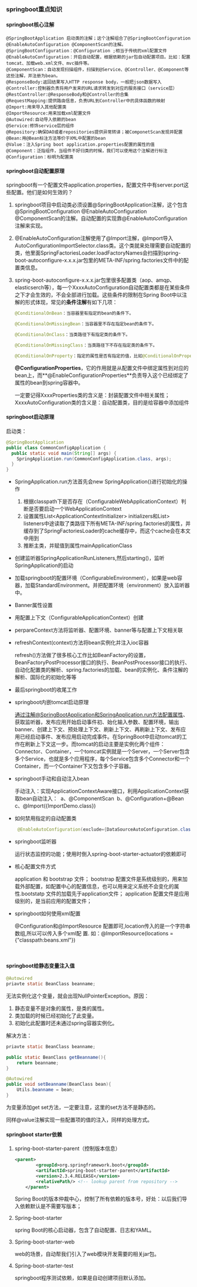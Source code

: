 ### springboot重点知识

#### springboot核心注解

~~~
@SpringBootApplication 启动类的注解；这个注解组合了@SpringBootConfiguration
@EnableAutoConfiguration @ComponentScan的注解。
@SpringBootConfiguration：@Configuration ;相当于传统的xml配置文件
@EnableAutoConfiguration：开启自动配置，根据依赖的jar包自动配置项目。比如：配置tomcat、加载web.xml文件、mvc插件等。
@ComponentScan：自动发现扫描组件，扫描到@Service、@Controller、@Component等这些注解，并注册为bean。
@ResponseBody:返回结果写入HTTP response body，一般把json数据写入
@Controller:控制器负责将用户发来的URL请求转发到对应的服务接口（service层）
@RestController:@ResponseBody和@Controller的合集
@RequestMapping:提供路由信息，负责URL到Controller中的具体函数的映射
@Import:用来导入其他配置类
@ImportResource:用来加载xml配置文件
@Autowired:自动导入依赖的bean
@Service:修饰service层的组件
@Repository:确保DAO或者repositories提供异常转译；被ComponetScan发现并配置
@Bean:用@Bean标注方法等价于XML中配置的bean
@Value：注入Spring boot application.properties配置的属性的值
@Component：泛指组件，当组件不好归类的时候，我们可以使用这个注解进行标注
@Configuration：标明为配置类
~~~

#### springboot自动配置原理

springboot有一个配置文件application.properties，配置文件中有server.port这些配置。他们是如何生效的？

1. springboot项目中启动类必须设置@SpringBootApplication注解，这个包含@SpringBootConfiguration
   @EnableAutoConfiguration @ComponentScan的注解。自动配置的实现靠@EnableAutoConfiguration注解来实现。

2. @EnableAutoConfiguration注解使用了@Import注解，@Import导入AutoConfigurationImportSelector.class类。这个类就来处理需要自动配置的类，他里面SpringFactoriesLoader.loadFactoryNames会扫描到spring-boot-autoconfigure-x.x.x.jar包里的META-INF/spring.factories文件中的配置类信息。

3. spring-boot-autoconfigure-x.x.x.jar包里很多配置类（aop、amqp、elasticserch等），每一个XxxxAutoConfiguration自动配置类都是在某些条件之下才会生效的，不会全部进行加载。这些条件的限制在Spring Boot中以注解的形式体现，常见的**条件注解**有如下几项：

   ~~~java
   @ConditionalOnBean：当容器里有指定的bean的条件下。
   
   @ConditionalOnMissingBean：当容器里不存在指定bean的条件下。
   
   @ConditionalOnClass：当类路径下有指定类的条件下。
   
   @ConditionalOnMissingClass：当类路径下不存在指定类的条件下。
   
   @ConditionalOnProperty：指定的属性是否有指定的值，比如@ConditionalOnProperties(prefix=”xxx.xxx”, value=”enable”, matchIfMissing=true)，代表当xxx.xxx为enable时条件的布尔值为true，如果没有设置的情况下也为true。
   ~~~

   **@ConfigurationProperties**，它的作用就是从配置文件中绑定属性到对应的bean上，而**@EnableConfigurationProperties**负责导入这个已经绑定了属性的bean到spring容器中。

   一定要记得XxxxProperties类的含义是：封装配置文件中相关属性；XxxxAutoConfiguration类的含义是：自动配置类，目的是给容器中添加组件

#### springboot启动原理

启动类：

~~~java
@SpringBootApplication
public class CommonConfigApplication {
  public static void main(String[] args) {
    SpringApplication.run(CommonConfigApplication.class, args);
  }
}
~~~

- SpringApplication.run方法首先会new SpringApplication()进行初始化的操作

  1. 根据classpath下是否存在（ConfigurableWebApplicationContext）判断是否要启动一个WebApplicationContext
  2. 设置属性List<ApplicationContextInitializer<?>> initializers和List<ApplicationListener<?>> listeners中途读取了类路径下所有META-INF/spring.factories的属性，并缓存到了SpringFactoriesLoader的cache缓存中，而这个cache会在本文中用到
  3. 推断主类，并赋值到属性mainApplicationClass

- 创建监听器SpringApplicationRunListeners,然后starting()，监听SpringApplication的启动

- 加载springboot的配置环境（ConfigurableEnvironment），如果是web容器，加载StandardEnvironment。并把配置环境（environment）放入监听器中。

- Banner属性设置

- 用配置上下文（ConfigurableApplicationContext）创建

- perpareContext方法将监听器、配置环境、banner等与配置上下文相关联

- refreshContext(context)方法将bean实例化并注入ioc容器

  refresh()方法做了很多核心工作比如BeanFactory的设置，BeanFactoryPostProcessor接口的执行、BeanPostProcessor接口的执行、自动化配置类的解析、spring.factories的加载、bean的实例化、条件注解的解析、国际化的初始化等等

- 最后springboot的收尾工作

- springboot内嵌tomcat启动原理

  通过注解@SpringBootApplication和SpringApplication.run方法配置属性、获取监听器，发布应用开始启动事件初、始化输入参数、配置环境，输出banner、创建上下文、预处理上下文、刷新上下文、再刷新上下文、发布应用已经启动事件、发布应用启动完成事件。在SpringBoot中启动tomcat的工作在刷新上下文这一步。而tomcat的启动主要是实例化两个组件：Connector、Container，一个tomcat实例就是一个Server，一个Server包含多个Service，也就是多个应用程序，每个Service包含多个Connector和一个Container，而一个Container下又包含多个子容器。

- springboot手动和自动注入bean

  ​	手动注入：实现ApplicationContextAware接口，利用ApplicationContext获取bean
  ​    自动注入：
  ​    a、@ComponentScan
  ​    b、@Configuration+@Bean
  ​    c、@Import({ImportDemo.class})

- 如何禁用指定的自动配置类

  ~~~java
   @EnableAutoConfiguration(exclude={DataSourceAutoConfiguration.class})
  ~~~

- springboot监听器

  运行状态监控的功能；使用时倒入spring-boot-starter-actuator的依赖即可

- 核心配置文件方式

  application 和 bootstrap 文件；
  	bootstrap 配置文件是系统级别的，用来加载外部配置，如配置中心的配置信息，也可以用来定义系统不会变化的属	性.bootstatp 文件的加载先于application文件；
  	application 配置文件是应用级别的，是当前应用的配置文件；

- springboot如何使用xml配置

  @Configuration和@ImportResource 配置即可,location传入的是一个字符串数组,所以可以传入多个xml配	置.
  	如：@ImportResource(locations = {"classpath:beans.xml"})

  ​	

#### springboot给静态变量注入值

~~~java
@Autowired
priavte static BeanClass beanname;
~~~

无法实例化这个变量，就会出现NullPointerException。原因：

1. 静态变量不是对象的属性，是类的属性。
2. 类加载的时候已经初始化了此变量。
3. 初始化此配置时还未通过spring容器实例化。

解决方法：

~~~java
priavte static BeanClass beanname;

public static BeanClass getBeanname(){
	return beanname;
}

@Autowired
public void setBeanname(BeanClass bean){
	Utils.beanname = bean;
}
~~~

为变量添加get set方法，一定要注意，这里的set方法不是静态的。

同样@value注解实现一些配置项的值的注入，同样的处理方式。

#### springboot starter依赖

1. spring-boot-starter-parent（控制版本信息）

   ~~~xml
   <parent>
           <groupId>org.springframework.boot</groupId>
           <artifactId>spring-boot-starter-parent</artifactId>
           <version>2.3.4.RELEASE</version>
           <relativePath/> <!-- lookup parent from repository -->
       </parent>
   ~~~

   Spring Boot的版本仲裁中心，控制了所有依赖的版本号，好处：以后我们导入依赖默认是不需要写版本；

2. Spring-boot-starter

   spring Boot的核心启动器，包含了自动配置、日志和YAML。

3. Spring-boot-starter-web

   web的场景，自动帮我们引入了web模块开发需要的相关jar包。

4. Spring-boot-starter-test

   springboot程序测试依赖，如果是自动创建项目默认添加。